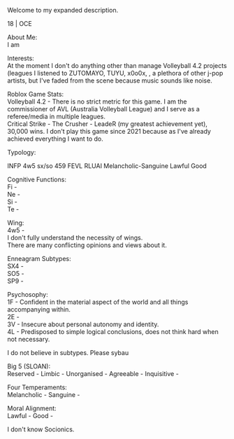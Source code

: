 Welcome to my expanded description.

18 | OCE

About Me:  
I am

Interests:  
At the moment I don't do anything other than manage Volleyball 4.2 projects (leagues
I listened to ZUTOMAYO, TUYU, x0o0x, , a plethora of other j-pop artists, but I've faded from the scene because music sounds like noise.

Roblox Game Stats:  
Volleyball 4.2 - There is no strict metric for this game. I am the commissioner of AVL (Australia Volleyball League) and I serve as a referee/media in multiple leagues.  
Critical Strike - 
The Crusher - LeadeR (my greatest achievement yet), 30,000 wins. I don't play this game since 2021 because as I've already achieved everything I want to do.

Typology:  

INFP 4w5 sx/so 459 FEVL RLUAI Melancholic-Sanguine Lawful Good  

Cognitive Functions:  
Fi -  
Ne -  
Si -  
Te -  

Wing:  
4w5 -  
I don't fully understand the necessity of wings.  
There are many conflicting opinions and views about it.  

Enneagram Subtypes:  
SX4 -  
SO5 -  
SP9 -  

Psychosophy:  
1F - Confident in the material aspect of the world and all things accompanying within.  
2E -  
3V - Insecure about personal autonomy and identity.  
4L - Predisposed to simple logical conclusions, does not think hard when not necessary.  

I do not believe in subtypes. Please sybau

Big 5 (SLOAN):  
Reserved - 
Limbic - 
Unorganised - 
Agreeable - 
Inquisitive - 

Four Temperaments:  
Melancholic - 
Sanguine - 

Moral Alignment:  
Lawful - 
Good - 

I don't know Socionics.
